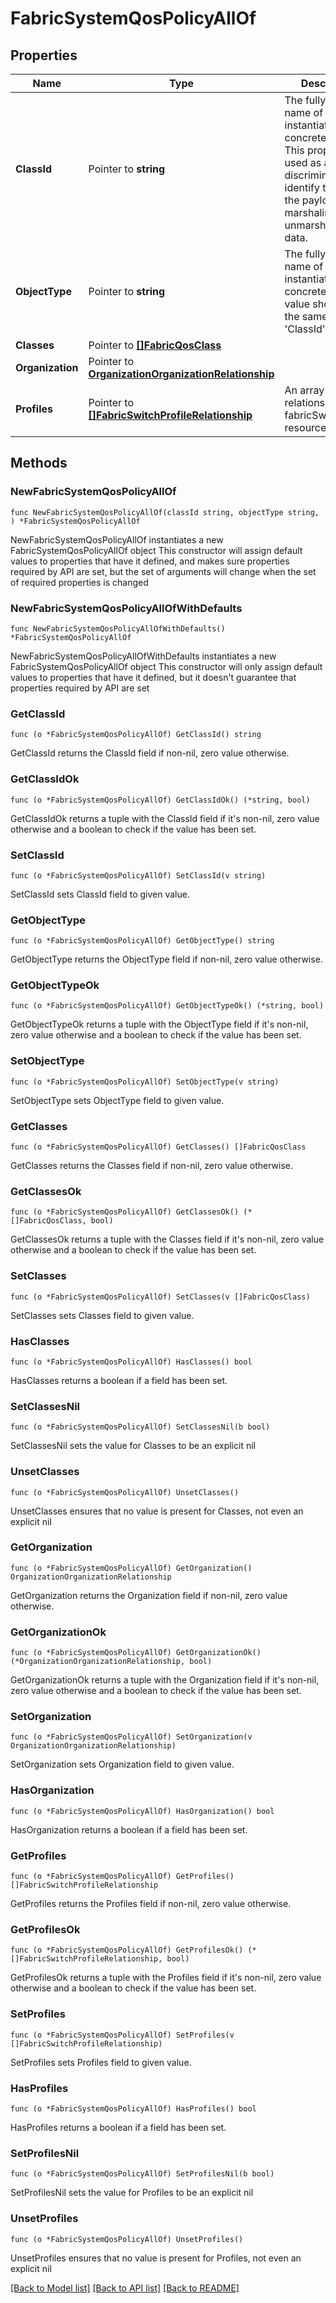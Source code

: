 # FabricSystemQosPolicyAllOf

## Properties

Name | Type | Description | Notes
------------ | ------------- | ------------- | -------------
**ClassId** | Pointer to **string** | The fully-qualified name of the instantiated, concrete type. This property is used as a discriminator to identify the type of the payload when marshaling and unmarshaling data. | [default to "fabric.SystemQosPolicy"]
**ObjectType** | Pointer to **string** | The fully-qualified name of the instantiated, concrete type. The value should be the same as the &#39;ClassId&#39; property. | [default to "fabric.SystemQosPolicy"]
**Classes** | Pointer to [**[]FabricQosClass**](fabric.QosClass.md) |  | [optional] 
**Organization** | Pointer to [**OrganizationOrganizationRelationship**](organization.Organization.Relationship.md) |  | [optional] 
**Profiles** | Pointer to [**[]FabricSwitchProfileRelationship**](fabric.SwitchProfile.Relationship.md) | An array of relationships to fabricSwitchProfile resources. | [optional] 

## Methods

### NewFabricSystemQosPolicyAllOf

`func NewFabricSystemQosPolicyAllOf(classId string, objectType string, ) *FabricSystemQosPolicyAllOf`

NewFabricSystemQosPolicyAllOf instantiates a new FabricSystemQosPolicyAllOf object
This constructor will assign default values to properties that have it defined,
and makes sure properties required by API are set, but the set of arguments
will change when the set of required properties is changed

### NewFabricSystemQosPolicyAllOfWithDefaults

`func NewFabricSystemQosPolicyAllOfWithDefaults() *FabricSystemQosPolicyAllOf`

NewFabricSystemQosPolicyAllOfWithDefaults instantiates a new FabricSystemQosPolicyAllOf object
This constructor will only assign default values to properties that have it defined,
but it doesn't guarantee that properties required by API are set

### GetClassId

`func (o *FabricSystemQosPolicyAllOf) GetClassId() string`

GetClassId returns the ClassId field if non-nil, zero value otherwise.

### GetClassIdOk

`func (o *FabricSystemQosPolicyAllOf) GetClassIdOk() (*string, bool)`

GetClassIdOk returns a tuple with the ClassId field if it's non-nil, zero value otherwise
and a boolean to check if the value has been set.

### SetClassId

`func (o *FabricSystemQosPolicyAllOf) SetClassId(v string)`

SetClassId sets ClassId field to given value.


### GetObjectType

`func (o *FabricSystemQosPolicyAllOf) GetObjectType() string`

GetObjectType returns the ObjectType field if non-nil, zero value otherwise.

### GetObjectTypeOk

`func (o *FabricSystemQosPolicyAllOf) GetObjectTypeOk() (*string, bool)`

GetObjectTypeOk returns a tuple with the ObjectType field if it's non-nil, zero value otherwise
and a boolean to check if the value has been set.

### SetObjectType

`func (o *FabricSystemQosPolicyAllOf) SetObjectType(v string)`

SetObjectType sets ObjectType field to given value.


### GetClasses

`func (o *FabricSystemQosPolicyAllOf) GetClasses() []FabricQosClass`

GetClasses returns the Classes field if non-nil, zero value otherwise.

### GetClassesOk

`func (o *FabricSystemQosPolicyAllOf) GetClassesOk() (*[]FabricQosClass, bool)`

GetClassesOk returns a tuple with the Classes field if it's non-nil, zero value otherwise
and a boolean to check if the value has been set.

### SetClasses

`func (o *FabricSystemQosPolicyAllOf) SetClasses(v []FabricQosClass)`

SetClasses sets Classes field to given value.

### HasClasses

`func (o *FabricSystemQosPolicyAllOf) HasClasses() bool`

HasClasses returns a boolean if a field has been set.

### SetClassesNil

`func (o *FabricSystemQosPolicyAllOf) SetClassesNil(b bool)`

 SetClassesNil sets the value for Classes to be an explicit nil

### UnsetClasses
`func (o *FabricSystemQosPolicyAllOf) UnsetClasses()`

UnsetClasses ensures that no value is present for Classes, not even an explicit nil
### GetOrganization

`func (o *FabricSystemQosPolicyAllOf) GetOrganization() OrganizationOrganizationRelationship`

GetOrganization returns the Organization field if non-nil, zero value otherwise.

### GetOrganizationOk

`func (o *FabricSystemQosPolicyAllOf) GetOrganizationOk() (*OrganizationOrganizationRelationship, bool)`

GetOrganizationOk returns a tuple with the Organization field if it's non-nil, zero value otherwise
and a boolean to check if the value has been set.

### SetOrganization

`func (o *FabricSystemQosPolicyAllOf) SetOrganization(v OrganizationOrganizationRelationship)`

SetOrganization sets Organization field to given value.

### HasOrganization

`func (o *FabricSystemQosPolicyAllOf) HasOrganization() bool`

HasOrganization returns a boolean if a field has been set.

### GetProfiles

`func (o *FabricSystemQosPolicyAllOf) GetProfiles() []FabricSwitchProfileRelationship`

GetProfiles returns the Profiles field if non-nil, zero value otherwise.

### GetProfilesOk

`func (o *FabricSystemQosPolicyAllOf) GetProfilesOk() (*[]FabricSwitchProfileRelationship, bool)`

GetProfilesOk returns a tuple with the Profiles field if it's non-nil, zero value otherwise
and a boolean to check if the value has been set.

### SetProfiles

`func (o *FabricSystemQosPolicyAllOf) SetProfiles(v []FabricSwitchProfileRelationship)`

SetProfiles sets Profiles field to given value.

### HasProfiles

`func (o *FabricSystemQosPolicyAllOf) HasProfiles() bool`

HasProfiles returns a boolean if a field has been set.

### SetProfilesNil

`func (o *FabricSystemQosPolicyAllOf) SetProfilesNil(b bool)`

 SetProfilesNil sets the value for Profiles to be an explicit nil

### UnsetProfiles
`func (o *FabricSystemQosPolicyAllOf) UnsetProfiles()`

UnsetProfiles ensures that no value is present for Profiles, not even an explicit nil

[[Back to Model list]](../README.md#documentation-for-models) [[Back to API list]](../README.md#documentation-for-api-endpoints) [[Back to README]](../README.md)


